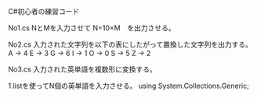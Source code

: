 
C#初心者の練習コード


No1.cs
  NとMを入力させて N÷10×M　を出力させる。


No2.cs
  入力された文字列を以下の表にしたがって置換した文字列を出力する。
      A → 4
      E → 3
      G → 6
      I → 1
      O → 0
      S → 5
      Z → 2


No3.cs
  入力された英単語を複数形に変換する。
  
   1.listを使ってN個の英単語を入力させる。
      using System.Collections.Generic;

   
